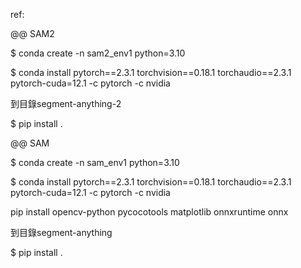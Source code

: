 ref: 


@@ SAM2

$ conda create -n sam2_env1 python=3.10

$ conda install pytorch==2.3.1 torchvision==0.18.1 torchaudio==2.3.1 pytorch-cuda=12.1 -c pytorch -c nvidia

到目錄segment-anything-2

$ pip install .

@@ SAM

$ conda create -n sam_env1 python=3.10

$ conda install pytorch==2.3.1 torchvision==0.18.1 torchaudio==2.3.1 pytorch-cuda=12.1 -c pytorch -c nvidia

pip install opencv-python pycocotools matplotlib onnxruntime onnx

到目錄segment-anything

$ pip install .